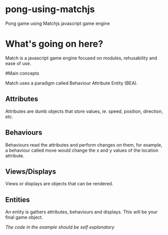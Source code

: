 pong-using-matchjs
==================

Pong game using Matchjs javascript game engine

# What's going on here?
Match is a javascript game engine focused on modules, rehusability and ease of use.

#Main concepts

Match uses a paradigm called Behaviour Attribute Entity (BEA).

## Attributes
Attributes are dumb objects that store values, ie. speed, position, direction, etc.

## Behaviours
Behaviours read the attributes and perform changes on them, for example, a behaviour called move would change the x and y values of the location attribute.

## Views/Displays
Views or displays are objects that can be rendered.

## Entities
An entity is gathers attributes, behaviours and displays. This will be your final game object.

*The code in the example should be self explanatory*